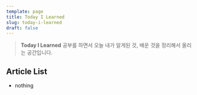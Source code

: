 ```yaml
---
template: page
title: Today I Learned
slug: today-i-learned
draft: false
---
```

> **Today I Learned** 공부를 하면서 오늘 내가 알게된 것, 배운 것을 정리해서 올리는 공간입니다.

## Article List

* nothing